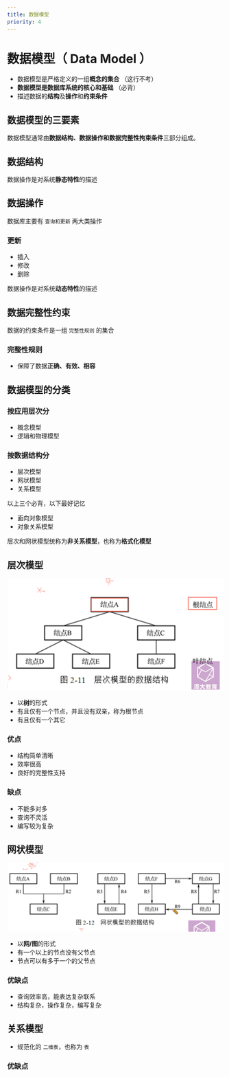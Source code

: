```yaml
---
title: 数据模型
priority: 4
---
```


# 数据模型（ Data Model ）

- 数据模型是严格定义的一组**概念的集合** （这行不考）
- **数据模型是数据库系统的核心和基础**  （必背）
- 描述数据的**结构**及**操作**和**约束条件**

## 数据模型的三要素

数据模型通常由**数据结构、数据操作和数据完整性拘束条件**三部分组成。

## 数据结构

数据操作是对系统**静态特性**的描述

## 数据操作

数据库主要有 `查询和更新` 两大类操作

### 更新

- 插入
- 修改
- 删除

数据操作是对系统**动态特性**的描述

## 数据完整性约束

数据的约束条件是一组 `完整性规则` 的集合

### 完整性规则

- 保障了数据**正确、有效、相容**

## 数据模型的分类

### 按应用层次分

- 概念模型
- 逻辑和物理模型

### 按数据结构分
- 层次模型
- 网状模型
- 关系模型

以上三个必背，以下最好记忆

- 面向对象模型
- 对象关系模型

层次和网状模型统称为**非关系模型**，也称为**格式化模型**

## 层次模型

![层次模型结构图](./image1.png)


- 以**树**的形式
- 有且仅有一个节点，并且没有双亲，称为根节点
- 有且仅有一个其它

### 优点

- 结构简单清晰
- 效率很高
- 良好的完整性支持

### 缺点
- 不能多对多
- 查询不灵活
- 编写较为复杂

## 网状模型

![网状模型结构图](./image2.png)

- 以**网/图**的形式
- 有一个以上的节点没有父节点
- 节点可以有多于一个的父节点

### 优缺点

- 查询效率高，能表达复杂联系
- 结构复杂，操作复杂，编写复杂

## 关系模型

- 规范化的 `二维表`，也称为 `表`

### 优缺点

